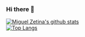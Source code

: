 ### Hi there 👋

<!--
**miguelzetina/miguelzetina** is a ✨ _special_ ✨ repository because its `README.md` (this file) appears on your GitHub profile.

Here are some ideas to get you started:

- 🔭 I’m currently working on ...
- 🌱 I’m currently learning ...
- 👯 I’m looking to collaborate on ...
- 🤔 I’m looking for help with ...
- 💬 Ask me about ...
- 📫 How to reach me: ...
- 😄 Pronouns: ...
- ⚡ Fun fact: ...
-->


[![Miguel Zetina's github stats](https://github-readme-stats.vercel.app/api?username=miguelzetina&count_private=true&show_icons=true&theme=vue)](https://lagmental.net/pages/notme.html)
<br>
[![Top Langs](https://github-readme-stats.vercel.app/api/top-langs/?username=miguelzetina&theme=vue&layout=compact)](https://lagmental.net/pages/notme.html)
